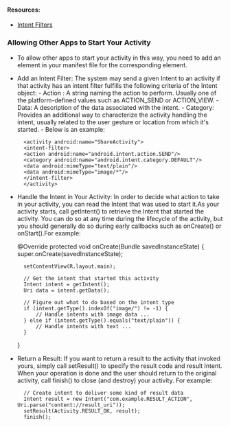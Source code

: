 ####  Resources: 
- [Intent Filters](https://developer.android.com/training/basics/intents/filters)

### Allowing Other Apps to Start Your Activity
 - To allow other apps to start your activity in this way, you need to add an <intent-filter> element in your manifest file for the corresponding <activity> element.
 - Add an Intent Filter: The system may send a given Intent to an activity if that activity has an intent filter fulfills the following criteria of the Intent object:
            - Action : A string naming the action to perform. Usually one of the platform-defined values such as ACTION_SEND or ACTION_VIEW.
            - Data: A description of the data associated with the intent.
           - Category:  Provides an additional way to characterize the activity handling the intent, usually related to the user gesture or location from which it's started.
           - Below is an example:
  

         <activity android:name="ShareActivity">
         <intent-filter>
         <action android:name="android.intent.action.SEND"/>
         <category android:name="android.intent.category.DEFAULT"/>
         <data android:mimeType="text/plain"/>
         <data android:mimeType="image/*"/>
         </intent-filter>
         </activity>

- Handle the Intent in Your Activity: In order to decide what action to take in your activity, you can read the Intent that was used to start it.As your activity starts, call getIntent() to retrieve the Intent that started the activity. You can do so at any time during the lifecycle of the activity, but you should generally do so during early callbacks such as onCreate() or onStart().For example: 


    @Override
    protected void onCreate(Bundle savedInstanceState) {
    super.onCreate(savedInstanceState);
    
        setContentView(R.layout.main);
    
        // Get the intent that started this activity
        Intent intent = getIntent();
        Uri data = intent.getData();
    
        // Figure out what to do based on the intent type
        if (intent.getType().indexOf("image/") != -1) {
            // Handle intents with image data ...
        } else if (intent.getType().equals("text/plain")) {
            // Handle intents with text ...
        }
    }            

- Return a Result: If you want to return a result to the activity that invoked yours, simply call setResult() to specify the result code and result Intent. When your operation is done and the user should return to the original activity, call finish() to close (and destroy) your activity. For example:


        // Create intent to deliver some kind of result data
        Intent result = new Intent("com.example.RESULT_ACTION", Uri.parse("content://result_uri"));
        setResult(Activity.RESULT_OK, result);
        finish();
